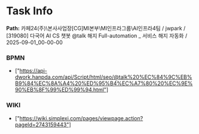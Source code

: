 # Task Info

**Path:** 카페24(주)\본사사업장\[CG]MI본부\MI인프라그룹\AI인프라4팀 / jwpark / [319080] 다국어 AI CS 챗봇 @talk 해지 Full-automation _ 서비스 해지 자동화 / 2025-09-01_00-00-00

### BPMN
- ["https://api-dwork.hanpda.com/api/Script/html/seo/@talk%20%EC%84%9C%EB%B9%84%EC%8A%A4%20%ED%95%B4%EC%A7%80%20%EC%9E%90%EB%8F%99%ED%99%94.html"]

### WIKI
- ["https://wiki.simplexi.com/pages/viewpage.action?pageId=2743159443"]

